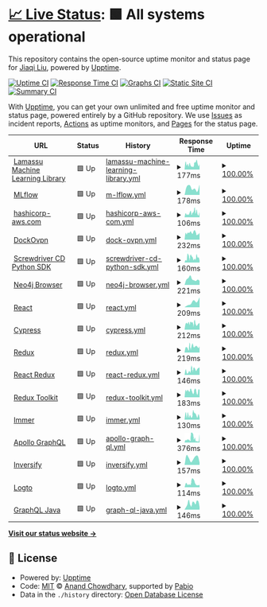 # [📈 Live Status](https://status.qubitpi.org): <!--live status--> **🟩 All systems operational**

This repository contains the open-source uptime monitor and status page for [Jiaqi Liu](www.qubitpi.org), powered by [Upptime](https://github.com/upptime/upptime).

[![Uptime CI](https://github.com/QubitPi/documentation-status/workflows/Uptime%20CI/badge.svg)](https://github.com/QubitPi/documentation-status/actions?query=workflow%3A%22Uptime+CI%22)
[![Response Time CI](https://github.com/QubitPi/documentation-status/workflows/Response%20Time%20CI/badge.svg)](https://github.com/QubitPi/documentation-status/actions?query=workflow%3A%22Response+Time+CI%22)
[![Graphs CI](https://github.com/QubitPi/documentation-status/workflows/Graphs%20CI/badge.svg)](https://github.com/QubitPi/documentation-status/actions?query=workflow%3A%22Graphs+CI%22)
[![Static Site CI](https://github.com/QubitPi/documentation-status/workflows/Static%20Site%20CI/badge.svg)](https://github.com/QubitPi/documentation-status/actions?query=workflow%3A%22Static+Site+CI%22)
[![Summary CI](https://github.com/QubitPi/documentation-status/workflows/Summary%20CI/badge.svg)](https://github.com/QubitPi/documentation-status/actions?query=workflow%3A%22Summary+CI%22)

With [Upptime](https://upptime.js.org), you can get your own unlimited and free uptime monitor and status page, powered entirely by a GitHub repository. We use [Issues](https://github.com/QubitPi/documentation-status/issues) as incident reports, [Actions](https://github.com/QubitPi/documentation-status/actions) as uptime monitors, and [Pages](https://status.qubitpi.org) for the status page.

<!--start: status pages-->
<!-- This summary is generated by Upptime (https://github.com/upptime/upptime) -->
<!-- Do not edit this manually, your changes will be overwritten -->
<!-- prettier-ignore -->
| URL | Status | History | Response Time | Uptime |
| --- | ------ | ------- | ------------- | ------ |
| <img alt="" src="https://icons.duckduckgo.com/ip3/docs.lamassu.dev.ico" height="13"> [Lamassu Machine Learning Library](https://docs.lamassu.dev/en/latest/) | 🟩 Up | [lamassu-machine-learning-library.yml](https://github.com/QubitPi/documentation-status/commits/HEAD/history/lamassu-machine-learning-library.yml) | <details><summary><img alt="Response time graph" src="./graphs/lamassu-machine-learning-library/response-time-week.png" height="20"> 177ms</summary><br><a href="https://status.qubitpi.org/history/lamassu-machine-learning-library"><img alt="Response time 171" src="https://img.shields.io/endpoint?url=https%3A%2F%2Fraw.githubusercontent.com%2FQubitPi%2Fdocumentation-status%2FHEAD%2Fapi%2Flamassu-machine-learning-library%2Fresponse-time.json"></a><br><a href="https://status.qubitpi.org/history/lamassu-machine-learning-library"><img alt="24-hour response time 181" src="https://img.shields.io/endpoint?url=https%3A%2F%2Fraw.githubusercontent.com%2FQubitPi%2Fdocumentation-status%2FHEAD%2Fapi%2Flamassu-machine-learning-library%2Fresponse-time-day.json"></a><br><a href="https://status.qubitpi.org/history/lamassu-machine-learning-library"><img alt="7-day response time 177" src="https://img.shields.io/endpoint?url=https%3A%2F%2Fraw.githubusercontent.com%2FQubitPi%2Fdocumentation-status%2FHEAD%2Fapi%2Flamassu-machine-learning-library%2Fresponse-time-week.json"></a><br><a href="https://status.qubitpi.org/history/lamassu-machine-learning-library"><img alt="30-day response time 171" src="https://img.shields.io/endpoint?url=https%3A%2F%2Fraw.githubusercontent.com%2FQubitPi%2Fdocumentation-status%2FHEAD%2Fapi%2Flamassu-machine-learning-library%2Fresponse-time-month.json"></a><br><a href="https://status.qubitpi.org/history/lamassu-machine-learning-library"><img alt="1-year response time 171" src="https://img.shields.io/endpoint?url=https%3A%2F%2Fraw.githubusercontent.com%2FQubitPi%2Fdocumentation-status%2FHEAD%2Fapi%2Flamassu-machine-learning-library%2Fresponse-time-year.json"></a></details> | <details><summary><a href="https://status.qubitpi.org/history/lamassu-machine-learning-library">100.00%</a></summary><a href="https://status.qubitpi.org/history/lamassu-machine-learning-library"><img alt="All-time uptime 100.00%" src="https://img.shields.io/endpoint?url=https%3A%2F%2Fraw.githubusercontent.com%2FQubitPi%2Fdocumentation-status%2FHEAD%2Fapi%2Flamassu-machine-learning-library%2Fuptime.json"></a><br><a href="https://status.qubitpi.org/history/lamassu-machine-learning-library"><img alt="24-hour uptime 100.00%" src="https://img.shields.io/endpoint?url=https%3A%2F%2Fraw.githubusercontent.com%2FQubitPi%2Fdocumentation-status%2FHEAD%2Fapi%2Flamassu-machine-learning-library%2Fuptime-day.json"></a><br><a href="https://status.qubitpi.org/history/lamassu-machine-learning-library"><img alt="7-day uptime 100.00%" src="https://img.shields.io/endpoint?url=https%3A%2F%2Fraw.githubusercontent.com%2FQubitPi%2Fdocumentation-status%2FHEAD%2Fapi%2Flamassu-machine-learning-library%2Fuptime-week.json"></a><br><a href="https://status.qubitpi.org/history/lamassu-machine-learning-library"><img alt="30-day uptime 100.00%" src="https://img.shields.io/endpoint?url=https%3A%2F%2Fraw.githubusercontent.com%2FQubitPi%2Fdocumentation-status%2FHEAD%2Fapi%2Flamassu-machine-learning-library%2Fuptime-month.json"></a><br><a href="https://status.qubitpi.org/history/lamassu-machine-learning-library"><img alt="1-year uptime 100.00%" src="https://img.shields.io/endpoint?url=https%3A%2F%2Fraw.githubusercontent.com%2FQubitPi%2Fdocumentation-status%2FHEAD%2Fapi%2Flamassu-machine-learning-library%2Fuptime-year.json"></a></details>
| <img alt="" src="https://icons.duckduckgo.com/ip3/mlflow.qubitpi.org.ico" height="13"> [MLflow](https://mlflow.qubitpi.org/) | 🟩 Up | [m-lflow.yml](https://github.com/QubitPi/documentation-status/commits/HEAD/history/m-lflow.yml) | <details><summary><img alt="Response time graph" src="./graphs/m-lflow/response-time-week.png" height="20"> 178ms</summary><br><a href="https://status.qubitpi.org/history/m-lflow"><img alt="Response time 178" src="https://img.shields.io/endpoint?url=https%3A%2F%2Fraw.githubusercontent.com%2FQubitPi%2Fdocumentation-status%2FHEAD%2Fapi%2Fm-lflow%2Fresponse-time.json"></a><br><a href="https://status.qubitpi.org/history/m-lflow"><img alt="24-hour response time 248" src="https://img.shields.io/endpoint?url=https%3A%2F%2Fraw.githubusercontent.com%2FQubitPi%2Fdocumentation-status%2FHEAD%2Fapi%2Fm-lflow%2Fresponse-time-day.json"></a><br><a href="https://status.qubitpi.org/history/m-lflow"><img alt="7-day response time 178" src="https://img.shields.io/endpoint?url=https%3A%2F%2Fraw.githubusercontent.com%2FQubitPi%2Fdocumentation-status%2FHEAD%2Fapi%2Fm-lflow%2Fresponse-time-week.json"></a><br><a href="https://status.qubitpi.org/history/m-lflow"><img alt="30-day response time 178" src="https://img.shields.io/endpoint?url=https%3A%2F%2Fraw.githubusercontent.com%2FQubitPi%2Fdocumentation-status%2FHEAD%2Fapi%2Fm-lflow%2Fresponse-time-month.json"></a><br><a href="https://status.qubitpi.org/history/m-lflow"><img alt="1-year response time 178" src="https://img.shields.io/endpoint?url=https%3A%2F%2Fraw.githubusercontent.com%2FQubitPi%2Fdocumentation-status%2FHEAD%2Fapi%2Fm-lflow%2Fresponse-time-year.json"></a></details> | <details><summary><a href="https://status.qubitpi.org/history/m-lflow">100.00%</a></summary><a href="https://status.qubitpi.org/history/m-lflow"><img alt="All-time uptime 100.00%" src="https://img.shields.io/endpoint?url=https%3A%2F%2Fraw.githubusercontent.com%2FQubitPi%2Fdocumentation-status%2FHEAD%2Fapi%2Fm-lflow%2Fuptime.json"></a><br><a href="https://status.qubitpi.org/history/m-lflow"><img alt="24-hour uptime 100.00%" src="https://img.shields.io/endpoint?url=https%3A%2F%2Fraw.githubusercontent.com%2FQubitPi%2Fdocumentation-status%2FHEAD%2Fapi%2Fm-lflow%2Fuptime-day.json"></a><br><a href="https://status.qubitpi.org/history/m-lflow"><img alt="7-day uptime 100.00%" src="https://img.shields.io/endpoint?url=https%3A%2F%2Fraw.githubusercontent.com%2FQubitPi%2Fdocumentation-status%2FHEAD%2Fapi%2Fm-lflow%2Fuptime-week.json"></a><br><a href="https://status.qubitpi.org/history/m-lflow"><img alt="30-day uptime 100.00%" src="https://img.shields.io/endpoint?url=https%3A%2F%2Fraw.githubusercontent.com%2FQubitPi%2Fdocumentation-status%2FHEAD%2Fapi%2Fm-lflow%2Fuptime-month.json"></a><br><a href="https://status.qubitpi.org/history/m-lflow"><img alt="1-year uptime 100.00%" src="https://img.shields.io/endpoint?url=https%3A%2F%2Fraw.githubusercontent.com%2FQubitPi%2Fdocumentation-status%2FHEAD%2Fapi%2Fm-lflow%2Fuptime-year.json"></a></details>
| <img alt="" src="https://icons.duckduckgo.com/ip3/hashicorp-aws.com.ico" height="13"> [hashicorp-aws.com](https://hashicorp-aws.com/) | 🟩 Up | [hashicorp-aws-com.yml](https://github.com/QubitPi/documentation-status/commits/HEAD/history/hashicorp-aws-com.yml) | <details><summary><img alt="Response time graph" src="./graphs/hashicorp-aws-com/response-time-week.png" height="20"> 106ms</summary><br><a href="https://status.qubitpi.org/history/hashicorp-aws-com"><img alt="Response time 111" src="https://img.shields.io/endpoint?url=https%3A%2F%2Fraw.githubusercontent.com%2FQubitPi%2Fdocumentation-status%2FHEAD%2Fapi%2Fhashicorp-aws-com%2Fresponse-time.json"></a><br><a href="https://status.qubitpi.org/history/hashicorp-aws-com"><img alt="24-hour response time 124" src="https://img.shields.io/endpoint?url=https%3A%2F%2Fraw.githubusercontent.com%2FQubitPi%2Fdocumentation-status%2FHEAD%2Fapi%2Fhashicorp-aws-com%2Fresponse-time-day.json"></a><br><a href="https://status.qubitpi.org/history/hashicorp-aws-com"><img alt="7-day response time 106" src="https://img.shields.io/endpoint?url=https%3A%2F%2Fraw.githubusercontent.com%2FQubitPi%2Fdocumentation-status%2FHEAD%2Fapi%2Fhashicorp-aws-com%2Fresponse-time-week.json"></a><br><a href="https://status.qubitpi.org/history/hashicorp-aws-com"><img alt="30-day response time 111" src="https://img.shields.io/endpoint?url=https%3A%2F%2Fraw.githubusercontent.com%2FQubitPi%2Fdocumentation-status%2FHEAD%2Fapi%2Fhashicorp-aws-com%2Fresponse-time-month.json"></a><br><a href="https://status.qubitpi.org/history/hashicorp-aws-com"><img alt="1-year response time 111" src="https://img.shields.io/endpoint?url=https%3A%2F%2Fraw.githubusercontent.com%2FQubitPi%2Fdocumentation-status%2FHEAD%2Fapi%2Fhashicorp-aws-com%2Fresponse-time-year.json"></a></details> | <details><summary><a href="https://status.qubitpi.org/history/hashicorp-aws-com">100.00%</a></summary><a href="https://status.qubitpi.org/history/hashicorp-aws-com"><img alt="All-time uptime 100.00%" src="https://img.shields.io/endpoint?url=https%3A%2F%2Fraw.githubusercontent.com%2FQubitPi%2Fdocumentation-status%2FHEAD%2Fapi%2Fhashicorp-aws-com%2Fuptime.json"></a><br><a href="https://status.qubitpi.org/history/hashicorp-aws-com"><img alt="24-hour uptime 100.00%" src="https://img.shields.io/endpoint?url=https%3A%2F%2Fraw.githubusercontent.com%2FQubitPi%2Fdocumentation-status%2FHEAD%2Fapi%2Fhashicorp-aws-com%2Fuptime-day.json"></a><br><a href="https://status.qubitpi.org/history/hashicorp-aws-com"><img alt="7-day uptime 100.00%" src="https://img.shields.io/endpoint?url=https%3A%2F%2Fraw.githubusercontent.com%2FQubitPi%2Fdocumentation-status%2FHEAD%2Fapi%2Fhashicorp-aws-com%2Fuptime-week.json"></a><br><a href="https://status.qubitpi.org/history/hashicorp-aws-com"><img alt="30-day uptime 100.00%" src="https://img.shields.io/endpoint?url=https%3A%2F%2Fraw.githubusercontent.com%2FQubitPi%2Fdocumentation-status%2FHEAD%2Fapi%2Fhashicorp-aws-com%2Fuptime-month.json"></a><br><a href="https://status.qubitpi.org/history/hashicorp-aws-com"><img alt="1-year uptime 100.00%" src="https://img.shields.io/endpoint?url=https%3A%2F%2Fraw.githubusercontent.com%2FQubitPi%2Fdocumentation-status%2FHEAD%2Fapi%2Fhashicorp-aws-com%2Fuptime-year.json"></a></details>
| <img alt="" src="https://icons.duckduckgo.com/ip3/dockovpn.qubitpi.org.ico" height="13"> [DockOvpn](https://dockovpn.qubitpi.org/) | 🟩 Up | [dock-ovpn.yml](https://github.com/QubitPi/documentation-status/commits/HEAD/history/dock-ovpn.yml) | <details><summary><img alt="Response time graph" src="./graphs/dock-ovpn/response-time-week.png" height="20"> 232ms</summary><br><a href="https://status.qubitpi.org/history/dock-ovpn"><img alt="Response time 237" src="https://img.shields.io/endpoint?url=https%3A%2F%2Fraw.githubusercontent.com%2FQubitPi%2Fdocumentation-status%2FHEAD%2Fapi%2Fdock-ovpn%2Fresponse-time.json"></a><br><a href="https://status.qubitpi.org/history/dock-ovpn"><img alt="24-hour response time 233" src="https://img.shields.io/endpoint?url=https%3A%2F%2Fraw.githubusercontent.com%2FQubitPi%2Fdocumentation-status%2FHEAD%2Fapi%2Fdock-ovpn%2Fresponse-time-day.json"></a><br><a href="https://status.qubitpi.org/history/dock-ovpn"><img alt="7-day response time 232" src="https://img.shields.io/endpoint?url=https%3A%2F%2Fraw.githubusercontent.com%2FQubitPi%2Fdocumentation-status%2FHEAD%2Fapi%2Fdock-ovpn%2Fresponse-time-week.json"></a><br><a href="https://status.qubitpi.org/history/dock-ovpn"><img alt="30-day response time 237" src="https://img.shields.io/endpoint?url=https%3A%2F%2Fraw.githubusercontent.com%2FQubitPi%2Fdocumentation-status%2FHEAD%2Fapi%2Fdock-ovpn%2Fresponse-time-month.json"></a><br><a href="https://status.qubitpi.org/history/dock-ovpn"><img alt="1-year response time 237" src="https://img.shields.io/endpoint?url=https%3A%2F%2Fraw.githubusercontent.com%2FQubitPi%2Fdocumentation-status%2FHEAD%2Fapi%2Fdock-ovpn%2Fresponse-time-year.json"></a></details> | <details><summary><a href="https://status.qubitpi.org/history/dock-ovpn">100.00%</a></summary><a href="https://status.qubitpi.org/history/dock-ovpn"><img alt="All-time uptime 100.00%" src="https://img.shields.io/endpoint?url=https%3A%2F%2Fraw.githubusercontent.com%2FQubitPi%2Fdocumentation-status%2FHEAD%2Fapi%2Fdock-ovpn%2Fuptime.json"></a><br><a href="https://status.qubitpi.org/history/dock-ovpn"><img alt="24-hour uptime 100.00%" src="https://img.shields.io/endpoint?url=https%3A%2F%2Fraw.githubusercontent.com%2FQubitPi%2Fdocumentation-status%2FHEAD%2Fapi%2Fdock-ovpn%2Fuptime-day.json"></a><br><a href="https://status.qubitpi.org/history/dock-ovpn"><img alt="7-day uptime 100.00%" src="https://img.shields.io/endpoint?url=https%3A%2F%2Fraw.githubusercontent.com%2FQubitPi%2Fdocumentation-status%2FHEAD%2Fapi%2Fdock-ovpn%2Fuptime-week.json"></a><br><a href="https://status.qubitpi.org/history/dock-ovpn"><img alt="30-day uptime 100.00%" src="https://img.shields.io/endpoint?url=https%3A%2F%2Fraw.githubusercontent.com%2FQubitPi%2Fdocumentation-status%2FHEAD%2Fapi%2Fdock-ovpn%2Fuptime-month.json"></a><br><a href="https://status.qubitpi.org/history/dock-ovpn"><img alt="1-year uptime 100.00%" src="https://img.shields.io/endpoint?url=https%3A%2F%2Fraw.githubusercontent.com%2FQubitPi%2Fdocumentation-status%2FHEAD%2Fapi%2Fdock-ovpn%2Fuptime-year.json"></a></details>
| <img alt="" src="https://icons.duckduckgo.com/ip3/screwdriver-cd-python-sdk.readthedocs.io.ico" height="13"> [Screwdriver CD Python SDK](https://screwdriver-cd-python-sdk.readthedocs.io/en/latest/) | 🟩 Up | [screwdriver-cd-python-sdk.yml](https://github.com/QubitPi/documentation-status/commits/HEAD/history/screwdriver-cd-python-sdk.yml) | <details><summary><img alt="Response time graph" src="./graphs/screwdriver-cd-python-sdk/response-time-week.png" height="20"> 160ms</summary><br><a href="https://status.qubitpi.org/history/screwdriver-cd-python-sdk"><img alt="Response time 142" src="https://img.shields.io/endpoint?url=https%3A%2F%2Fraw.githubusercontent.com%2FQubitPi%2Fdocumentation-status%2FHEAD%2Fapi%2Fscrewdriver-cd-python-sdk%2Fresponse-time.json"></a><br><a href="https://status.qubitpi.org/history/screwdriver-cd-python-sdk"><img alt="24-hour response time 63" src="https://img.shields.io/endpoint?url=https%3A%2F%2Fraw.githubusercontent.com%2FQubitPi%2Fdocumentation-status%2FHEAD%2Fapi%2Fscrewdriver-cd-python-sdk%2Fresponse-time-day.json"></a><br><a href="https://status.qubitpi.org/history/screwdriver-cd-python-sdk"><img alt="7-day response time 160" src="https://img.shields.io/endpoint?url=https%3A%2F%2Fraw.githubusercontent.com%2FQubitPi%2Fdocumentation-status%2FHEAD%2Fapi%2Fscrewdriver-cd-python-sdk%2Fresponse-time-week.json"></a><br><a href="https://status.qubitpi.org/history/screwdriver-cd-python-sdk"><img alt="30-day response time 142" src="https://img.shields.io/endpoint?url=https%3A%2F%2Fraw.githubusercontent.com%2FQubitPi%2Fdocumentation-status%2FHEAD%2Fapi%2Fscrewdriver-cd-python-sdk%2Fresponse-time-month.json"></a><br><a href="https://status.qubitpi.org/history/screwdriver-cd-python-sdk"><img alt="1-year response time 142" src="https://img.shields.io/endpoint?url=https%3A%2F%2Fraw.githubusercontent.com%2FQubitPi%2Fdocumentation-status%2FHEAD%2Fapi%2Fscrewdriver-cd-python-sdk%2Fresponse-time-year.json"></a></details> | <details><summary><a href="https://status.qubitpi.org/history/screwdriver-cd-python-sdk">100.00%</a></summary><a href="https://status.qubitpi.org/history/screwdriver-cd-python-sdk"><img alt="All-time uptime 100.00%" src="https://img.shields.io/endpoint?url=https%3A%2F%2Fraw.githubusercontent.com%2FQubitPi%2Fdocumentation-status%2FHEAD%2Fapi%2Fscrewdriver-cd-python-sdk%2Fuptime.json"></a><br><a href="https://status.qubitpi.org/history/screwdriver-cd-python-sdk"><img alt="24-hour uptime 100.00%" src="https://img.shields.io/endpoint?url=https%3A%2F%2Fraw.githubusercontent.com%2FQubitPi%2Fdocumentation-status%2FHEAD%2Fapi%2Fscrewdriver-cd-python-sdk%2Fuptime-day.json"></a><br><a href="https://status.qubitpi.org/history/screwdriver-cd-python-sdk"><img alt="7-day uptime 100.00%" src="https://img.shields.io/endpoint?url=https%3A%2F%2Fraw.githubusercontent.com%2FQubitPi%2Fdocumentation-status%2FHEAD%2Fapi%2Fscrewdriver-cd-python-sdk%2Fuptime-week.json"></a><br><a href="https://status.qubitpi.org/history/screwdriver-cd-python-sdk"><img alt="30-day uptime 100.00%" src="https://img.shields.io/endpoint?url=https%3A%2F%2Fraw.githubusercontent.com%2FQubitPi%2Fdocumentation-status%2FHEAD%2Fapi%2Fscrewdriver-cd-python-sdk%2Fuptime-month.json"></a><br><a href="https://status.qubitpi.org/history/screwdriver-cd-python-sdk"><img alt="1-year uptime 100.00%" src="https://img.shields.io/endpoint?url=https%3A%2F%2Fraw.githubusercontent.com%2FQubitPi%2Fdocumentation-status%2FHEAD%2Fapi%2Fscrewdriver-cd-python-sdk%2Fuptime-year.json"></a></details>
| <img alt="" src="https://icons.duckduckgo.com/ip3/neo4j-browser.qubitpi.org.ico" height="13"> [Neo4j Browser](https://neo4j-browser.qubitpi.org/) | 🟩 Up | [neo4j-browser.yml](https://github.com/QubitPi/documentation-status/commits/HEAD/history/neo4j-browser.yml) | <details><summary><img alt="Response time graph" src="./graphs/neo4j-browser/response-time-week.png" height="20"> 221ms</summary><br><a href="https://status.qubitpi.org/history/neo4j-browser"><img alt="Response time 221" src="https://img.shields.io/endpoint?url=https%3A%2F%2Fraw.githubusercontent.com%2FQubitPi%2Fdocumentation-status%2FHEAD%2Fapi%2Fneo4j-browser%2Fresponse-time.json"></a><br><a href="https://status.qubitpi.org/history/neo4j-browser"><img alt="24-hour response time 158" src="https://img.shields.io/endpoint?url=https%3A%2F%2Fraw.githubusercontent.com%2FQubitPi%2Fdocumentation-status%2FHEAD%2Fapi%2Fneo4j-browser%2Fresponse-time-day.json"></a><br><a href="https://status.qubitpi.org/history/neo4j-browser"><img alt="7-day response time 221" src="https://img.shields.io/endpoint?url=https%3A%2F%2Fraw.githubusercontent.com%2FQubitPi%2Fdocumentation-status%2FHEAD%2Fapi%2Fneo4j-browser%2Fresponse-time-week.json"></a><br><a href="https://status.qubitpi.org/history/neo4j-browser"><img alt="30-day response time 221" src="https://img.shields.io/endpoint?url=https%3A%2F%2Fraw.githubusercontent.com%2FQubitPi%2Fdocumentation-status%2FHEAD%2Fapi%2Fneo4j-browser%2Fresponse-time-month.json"></a><br><a href="https://status.qubitpi.org/history/neo4j-browser"><img alt="1-year response time 221" src="https://img.shields.io/endpoint?url=https%3A%2F%2Fraw.githubusercontent.com%2FQubitPi%2Fdocumentation-status%2FHEAD%2Fapi%2Fneo4j-browser%2Fresponse-time-year.json"></a></details> | <details><summary><a href="https://status.qubitpi.org/history/neo4j-browser">100.00%</a></summary><a href="https://status.qubitpi.org/history/neo4j-browser"><img alt="All-time uptime 100.00%" src="https://img.shields.io/endpoint?url=https%3A%2F%2Fraw.githubusercontent.com%2FQubitPi%2Fdocumentation-status%2FHEAD%2Fapi%2Fneo4j-browser%2Fuptime.json"></a><br><a href="https://status.qubitpi.org/history/neo4j-browser"><img alt="24-hour uptime 100.00%" src="https://img.shields.io/endpoint?url=https%3A%2F%2Fraw.githubusercontent.com%2FQubitPi%2Fdocumentation-status%2FHEAD%2Fapi%2Fneo4j-browser%2Fuptime-day.json"></a><br><a href="https://status.qubitpi.org/history/neo4j-browser"><img alt="7-day uptime 100.00%" src="https://img.shields.io/endpoint?url=https%3A%2F%2Fraw.githubusercontent.com%2FQubitPi%2Fdocumentation-status%2FHEAD%2Fapi%2Fneo4j-browser%2Fuptime-week.json"></a><br><a href="https://status.qubitpi.org/history/neo4j-browser"><img alt="30-day uptime 100.00%" src="https://img.shields.io/endpoint?url=https%3A%2F%2Fraw.githubusercontent.com%2FQubitPi%2Fdocumentation-status%2FHEAD%2Fapi%2Fneo4j-browser%2Fuptime-month.json"></a><br><a href="https://status.qubitpi.org/history/neo4j-browser"><img alt="1-year uptime 100.00%" src="https://img.shields.io/endpoint?url=https%3A%2F%2Fraw.githubusercontent.com%2FQubitPi%2Fdocumentation-status%2FHEAD%2Fapi%2Fneo4j-browser%2Fuptime-year.json"></a></details>
| <img alt="" src="https://icons.duckduckgo.com/ip3/react.qubitpi.org.ico" height="13"> [React](https://react.qubitpi.org/) | 🟩 Up | [react.yml](https://github.com/QubitPi/documentation-status/commits/HEAD/history/react.yml) | <details><summary><img alt="Response time graph" src="./graphs/react/response-time-week.png" height="20"> 209ms</summary><br><a href="https://status.qubitpi.org/history/react"><img alt="Response time 209" src="https://img.shields.io/endpoint?url=https%3A%2F%2Fraw.githubusercontent.com%2FQubitPi%2Fdocumentation-status%2FHEAD%2Fapi%2Freact%2Fresponse-time.json"></a><br><a href="https://status.qubitpi.org/history/react"><img alt="24-hour response time 390" src="https://img.shields.io/endpoint?url=https%3A%2F%2Fraw.githubusercontent.com%2FQubitPi%2Fdocumentation-status%2FHEAD%2Fapi%2Freact%2Fresponse-time-day.json"></a><br><a href="https://status.qubitpi.org/history/react"><img alt="7-day response time 209" src="https://img.shields.io/endpoint?url=https%3A%2F%2Fraw.githubusercontent.com%2FQubitPi%2Fdocumentation-status%2FHEAD%2Fapi%2Freact%2Fresponse-time-week.json"></a><br><a href="https://status.qubitpi.org/history/react"><img alt="30-day response time 209" src="https://img.shields.io/endpoint?url=https%3A%2F%2Fraw.githubusercontent.com%2FQubitPi%2Fdocumentation-status%2FHEAD%2Fapi%2Freact%2Fresponse-time-month.json"></a><br><a href="https://status.qubitpi.org/history/react"><img alt="1-year response time 209" src="https://img.shields.io/endpoint?url=https%3A%2F%2Fraw.githubusercontent.com%2FQubitPi%2Fdocumentation-status%2FHEAD%2Fapi%2Freact%2Fresponse-time-year.json"></a></details> | <details><summary><a href="https://status.qubitpi.org/history/react">100.00%</a></summary><a href="https://status.qubitpi.org/history/react"><img alt="All-time uptime 100.00%" src="https://img.shields.io/endpoint?url=https%3A%2F%2Fraw.githubusercontent.com%2FQubitPi%2Fdocumentation-status%2FHEAD%2Fapi%2Freact%2Fuptime.json"></a><br><a href="https://status.qubitpi.org/history/react"><img alt="24-hour uptime 100.00%" src="https://img.shields.io/endpoint?url=https%3A%2F%2Fraw.githubusercontent.com%2FQubitPi%2Fdocumentation-status%2FHEAD%2Fapi%2Freact%2Fuptime-day.json"></a><br><a href="https://status.qubitpi.org/history/react"><img alt="7-day uptime 100.00%" src="https://img.shields.io/endpoint?url=https%3A%2F%2Fraw.githubusercontent.com%2FQubitPi%2Fdocumentation-status%2FHEAD%2Fapi%2Freact%2Fuptime-week.json"></a><br><a href="https://status.qubitpi.org/history/react"><img alt="30-day uptime 100.00%" src="https://img.shields.io/endpoint?url=https%3A%2F%2Fraw.githubusercontent.com%2FQubitPi%2Fdocumentation-status%2FHEAD%2Fapi%2Freact%2Fuptime-month.json"></a><br><a href="https://status.qubitpi.org/history/react"><img alt="1-year uptime 100.00%" src="https://img.shields.io/endpoint?url=https%3A%2F%2Fraw.githubusercontent.com%2FQubitPi%2Fdocumentation-status%2FHEAD%2Fapi%2Freact%2Fuptime-year.json"></a></details>
| <img alt="" src="https://icons.duckduckgo.com/ip3/cypress.qubitpi.org.ico" height="13"> [Cypress](https://cypress.qubitpi.org/) | 🟩 Up | [cypress.yml](https://github.com/QubitPi/documentation-status/commits/HEAD/history/cypress.yml) | <details><summary><img alt="Response time graph" src="./graphs/cypress/response-time-week.png" height="20"> 212ms</summary><br><a href="https://status.qubitpi.org/history/cypress"><img alt="Response time 221" src="https://img.shields.io/endpoint?url=https%3A%2F%2Fraw.githubusercontent.com%2FQubitPi%2Fdocumentation-status%2FHEAD%2Fapi%2Fcypress%2Fresponse-time.json"></a><br><a href="https://status.qubitpi.org/history/cypress"><img alt="24-hour response time 220" src="https://img.shields.io/endpoint?url=https%3A%2F%2Fraw.githubusercontent.com%2FQubitPi%2Fdocumentation-status%2FHEAD%2Fapi%2Fcypress%2Fresponse-time-day.json"></a><br><a href="https://status.qubitpi.org/history/cypress"><img alt="7-day response time 212" src="https://img.shields.io/endpoint?url=https%3A%2F%2Fraw.githubusercontent.com%2FQubitPi%2Fdocumentation-status%2FHEAD%2Fapi%2Fcypress%2Fresponse-time-week.json"></a><br><a href="https://status.qubitpi.org/history/cypress"><img alt="30-day response time 221" src="https://img.shields.io/endpoint?url=https%3A%2F%2Fraw.githubusercontent.com%2FQubitPi%2Fdocumentation-status%2FHEAD%2Fapi%2Fcypress%2Fresponse-time-month.json"></a><br><a href="https://status.qubitpi.org/history/cypress"><img alt="1-year response time 221" src="https://img.shields.io/endpoint?url=https%3A%2F%2Fraw.githubusercontent.com%2FQubitPi%2Fdocumentation-status%2FHEAD%2Fapi%2Fcypress%2Fresponse-time-year.json"></a></details> | <details><summary><a href="https://status.qubitpi.org/history/cypress">100.00%</a></summary><a href="https://status.qubitpi.org/history/cypress"><img alt="All-time uptime 100.00%" src="https://img.shields.io/endpoint?url=https%3A%2F%2Fraw.githubusercontent.com%2FQubitPi%2Fdocumentation-status%2FHEAD%2Fapi%2Fcypress%2Fuptime.json"></a><br><a href="https://status.qubitpi.org/history/cypress"><img alt="24-hour uptime 100.00%" src="https://img.shields.io/endpoint?url=https%3A%2F%2Fraw.githubusercontent.com%2FQubitPi%2Fdocumentation-status%2FHEAD%2Fapi%2Fcypress%2Fuptime-day.json"></a><br><a href="https://status.qubitpi.org/history/cypress"><img alt="7-day uptime 100.00%" src="https://img.shields.io/endpoint?url=https%3A%2F%2Fraw.githubusercontent.com%2FQubitPi%2Fdocumentation-status%2FHEAD%2Fapi%2Fcypress%2Fuptime-week.json"></a><br><a href="https://status.qubitpi.org/history/cypress"><img alt="30-day uptime 100.00%" src="https://img.shields.io/endpoint?url=https%3A%2F%2Fraw.githubusercontent.com%2FQubitPi%2Fdocumentation-status%2FHEAD%2Fapi%2Fcypress%2Fuptime-month.json"></a><br><a href="https://status.qubitpi.org/history/cypress"><img alt="1-year uptime 100.00%" src="https://img.shields.io/endpoint?url=https%3A%2F%2Fraw.githubusercontent.com%2FQubitPi%2Fdocumentation-status%2FHEAD%2Fapi%2Fcypress%2Fuptime-year.json"></a></details>
| <img alt="" src="https://icons.duckduckgo.com/ip3/redux.qubitpi.org.ico" height="13"> [Redux](https://redux.qubitpi.org/) | 🟩 Up | [redux.yml](https://github.com/QubitPi/documentation-status/commits/HEAD/history/redux.yml) | <details><summary><img alt="Response time graph" src="./graphs/redux/response-time-week.png" height="20"> 219ms</summary><br><a href="https://status.qubitpi.org/history/redux"><img alt="Response time 230" src="https://img.shields.io/endpoint?url=https%3A%2F%2Fraw.githubusercontent.com%2FQubitPi%2Fdocumentation-status%2FHEAD%2Fapi%2Fredux%2Fresponse-time.json"></a><br><a href="https://status.qubitpi.org/history/redux"><img alt="24-hour response time 241" src="https://img.shields.io/endpoint?url=https%3A%2F%2Fraw.githubusercontent.com%2FQubitPi%2Fdocumentation-status%2FHEAD%2Fapi%2Fredux%2Fresponse-time-day.json"></a><br><a href="https://status.qubitpi.org/history/redux"><img alt="7-day response time 219" src="https://img.shields.io/endpoint?url=https%3A%2F%2Fraw.githubusercontent.com%2FQubitPi%2Fdocumentation-status%2FHEAD%2Fapi%2Fredux%2Fresponse-time-week.json"></a><br><a href="https://status.qubitpi.org/history/redux"><img alt="30-day response time 230" src="https://img.shields.io/endpoint?url=https%3A%2F%2Fraw.githubusercontent.com%2FQubitPi%2Fdocumentation-status%2FHEAD%2Fapi%2Fredux%2Fresponse-time-month.json"></a><br><a href="https://status.qubitpi.org/history/redux"><img alt="1-year response time 230" src="https://img.shields.io/endpoint?url=https%3A%2F%2Fraw.githubusercontent.com%2FQubitPi%2Fdocumentation-status%2FHEAD%2Fapi%2Fredux%2Fresponse-time-year.json"></a></details> | <details><summary><a href="https://status.qubitpi.org/history/redux">100.00%</a></summary><a href="https://status.qubitpi.org/history/redux"><img alt="All-time uptime 100.00%" src="https://img.shields.io/endpoint?url=https%3A%2F%2Fraw.githubusercontent.com%2FQubitPi%2Fdocumentation-status%2FHEAD%2Fapi%2Fredux%2Fuptime.json"></a><br><a href="https://status.qubitpi.org/history/redux"><img alt="24-hour uptime 100.00%" src="https://img.shields.io/endpoint?url=https%3A%2F%2Fraw.githubusercontent.com%2FQubitPi%2Fdocumentation-status%2FHEAD%2Fapi%2Fredux%2Fuptime-day.json"></a><br><a href="https://status.qubitpi.org/history/redux"><img alt="7-day uptime 100.00%" src="https://img.shields.io/endpoint?url=https%3A%2F%2Fraw.githubusercontent.com%2FQubitPi%2Fdocumentation-status%2FHEAD%2Fapi%2Fredux%2Fuptime-week.json"></a><br><a href="https://status.qubitpi.org/history/redux"><img alt="30-day uptime 100.00%" src="https://img.shields.io/endpoint?url=https%3A%2F%2Fraw.githubusercontent.com%2FQubitPi%2Fdocumentation-status%2FHEAD%2Fapi%2Fredux%2Fuptime-month.json"></a><br><a href="https://status.qubitpi.org/history/redux"><img alt="1-year uptime 100.00%" src="https://img.shields.io/endpoint?url=https%3A%2F%2Fraw.githubusercontent.com%2FQubitPi%2Fdocumentation-status%2FHEAD%2Fapi%2Fredux%2Fuptime-year.json"></a></details>
| <img alt="" src="https://icons.duckduckgo.com/ip3/react-redux.qubitpi.org.ico" height="13"> [React Redux](https://react-redux.qubitpi.org/) | 🟩 Up | [react-redux.yml](https://github.com/QubitPi/documentation-status/commits/HEAD/history/react-redux.yml) | <details><summary><img alt="Response time graph" src="./graphs/react-redux/response-time-week.png" height="20"> 146ms</summary><br><a href="https://status.qubitpi.org/history/react-redux"><img alt="Response time 146" src="https://img.shields.io/endpoint?url=https%3A%2F%2Fraw.githubusercontent.com%2FQubitPi%2Fdocumentation-status%2FHEAD%2Fapi%2Freact-redux%2Fresponse-time.json"></a><br><a href="https://status.qubitpi.org/history/react-redux"><img alt="24-hour response time 220" src="https://img.shields.io/endpoint?url=https%3A%2F%2Fraw.githubusercontent.com%2FQubitPi%2Fdocumentation-status%2FHEAD%2Fapi%2Freact-redux%2Fresponse-time-day.json"></a><br><a href="https://status.qubitpi.org/history/react-redux"><img alt="7-day response time 146" src="https://img.shields.io/endpoint?url=https%3A%2F%2Fraw.githubusercontent.com%2FQubitPi%2Fdocumentation-status%2FHEAD%2Fapi%2Freact-redux%2Fresponse-time-week.json"></a><br><a href="https://status.qubitpi.org/history/react-redux"><img alt="30-day response time 146" src="https://img.shields.io/endpoint?url=https%3A%2F%2Fraw.githubusercontent.com%2FQubitPi%2Fdocumentation-status%2FHEAD%2Fapi%2Freact-redux%2Fresponse-time-month.json"></a><br><a href="https://status.qubitpi.org/history/react-redux"><img alt="1-year response time 146" src="https://img.shields.io/endpoint?url=https%3A%2F%2Fraw.githubusercontent.com%2FQubitPi%2Fdocumentation-status%2FHEAD%2Fapi%2Freact-redux%2Fresponse-time-year.json"></a></details> | <details><summary><a href="https://status.qubitpi.org/history/react-redux">100.00%</a></summary><a href="https://status.qubitpi.org/history/react-redux"><img alt="All-time uptime 100.00%" src="https://img.shields.io/endpoint?url=https%3A%2F%2Fraw.githubusercontent.com%2FQubitPi%2Fdocumentation-status%2FHEAD%2Fapi%2Freact-redux%2Fuptime.json"></a><br><a href="https://status.qubitpi.org/history/react-redux"><img alt="24-hour uptime 100.00%" src="https://img.shields.io/endpoint?url=https%3A%2F%2Fraw.githubusercontent.com%2FQubitPi%2Fdocumentation-status%2FHEAD%2Fapi%2Freact-redux%2Fuptime-day.json"></a><br><a href="https://status.qubitpi.org/history/react-redux"><img alt="7-day uptime 100.00%" src="https://img.shields.io/endpoint?url=https%3A%2F%2Fraw.githubusercontent.com%2FQubitPi%2Fdocumentation-status%2FHEAD%2Fapi%2Freact-redux%2Fuptime-week.json"></a><br><a href="https://status.qubitpi.org/history/react-redux"><img alt="30-day uptime 100.00%" src="https://img.shields.io/endpoint?url=https%3A%2F%2Fraw.githubusercontent.com%2FQubitPi%2Fdocumentation-status%2FHEAD%2Fapi%2Freact-redux%2Fuptime-month.json"></a><br><a href="https://status.qubitpi.org/history/react-redux"><img alt="1-year uptime 100.00%" src="https://img.shields.io/endpoint?url=https%3A%2F%2Fraw.githubusercontent.com%2FQubitPi%2Fdocumentation-status%2FHEAD%2Fapi%2Freact-redux%2Fuptime-year.json"></a></details>
| <img alt="" src="https://icons.duckduckgo.com/ip3/redux-toolkit.qubitpi.org.ico" height="13"> [Redux Toolkit](https://redux-toolkit.qubitpi.org/) | 🟩 Up | [redux-toolkit.yml](https://github.com/QubitPi/documentation-status/commits/HEAD/history/redux-toolkit.yml) | <details><summary><img alt="Response time graph" src="./graphs/redux-toolkit/response-time-week.png" height="20"> 183ms</summary><br><a href="https://status.qubitpi.org/history/redux-toolkit"><img alt="Response time 197" src="https://img.shields.io/endpoint?url=https%3A%2F%2Fraw.githubusercontent.com%2FQubitPi%2Fdocumentation-status%2FHEAD%2Fapi%2Fredux-toolkit%2Fresponse-time.json"></a><br><a href="https://status.qubitpi.org/history/redux-toolkit"><img alt="24-hour response time 224" src="https://img.shields.io/endpoint?url=https%3A%2F%2Fraw.githubusercontent.com%2FQubitPi%2Fdocumentation-status%2FHEAD%2Fapi%2Fredux-toolkit%2Fresponse-time-day.json"></a><br><a href="https://status.qubitpi.org/history/redux-toolkit"><img alt="7-day response time 183" src="https://img.shields.io/endpoint?url=https%3A%2F%2Fraw.githubusercontent.com%2FQubitPi%2Fdocumentation-status%2FHEAD%2Fapi%2Fredux-toolkit%2Fresponse-time-week.json"></a><br><a href="https://status.qubitpi.org/history/redux-toolkit"><img alt="30-day response time 197" src="https://img.shields.io/endpoint?url=https%3A%2F%2Fraw.githubusercontent.com%2FQubitPi%2Fdocumentation-status%2FHEAD%2Fapi%2Fredux-toolkit%2Fresponse-time-month.json"></a><br><a href="https://status.qubitpi.org/history/redux-toolkit"><img alt="1-year response time 197" src="https://img.shields.io/endpoint?url=https%3A%2F%2Fraw.githubusercontent.com%2FQubitPi%2Fdocumentation-status%2FHEAD%2Fapi%2Fredux-toolkit%2Fresponse-time-year.json"></a></details> | <details><summary><a href="https://status.qubitpi.org/history/redux-toolkit">100.00%</a></summary><a href="https://status.qubitpi.org/history/redux-toolkit"><img alt="All-time uptime 100.00%" src="https://img.shields.io/endpoint?url=https%3A%2F%2Fraw.githubusercontent.com%2FQubitPi%2Fdocumentation-status%2FHEAD%2Fapi%2Fredux-toolkit%2Fuptime.json"></a><br><a href="https://status.qubitpi.org/history/redux-toolkit"><img alt="24-hour uptime 100.00%" src="https://img.shields.io/endpoint?url=https%3A%2F%2Fraw.githubusercontent.com%2FQubitPi%2Fdocumentation-status%2FHEAD%2Fapi%2Fredux-toolkit%2Fuptime-day.json"></a><br><a href="https://status.qubitpi.org/history/redux-toolkit"><img alt="7-day uptime 100.00%" src="https://img.shields.io/endpoint?url=https%3A%2F%2Fraw.githubusercontent.com%2FQubitPi%2Fdocumentation-status%2FHEAD%2Fapi%2Fredux-toolkit%2Fuptime-week.json"></a><br><a href="https://status.qubitpi.org/history/redux-toolkit"><img alt="30-day uptime 100.00%" src="https://img.shields.io/endpoint?url=https%3A%2F%2Fraw.githubusercontent.com%2FQubitPi%2Fdocumentation-status%2FHEAD%2Fapi%2Fredux-toolkit%2Fuptime-month.json"></a><br><a href="https://status.qubitpi.org/history/redux-toolkit"><img alt="1-year uptime 100.00%" src="https://img.shields.io/endpoint?url=https%3A%2F%2Fraw.githubusercontent.com%2FQubitPi%2Fdocumentation-status%2FHEAD%2Fapi%2Fredux-toolkit%2Fuptime-year.json"></a></details>
| <img alt="" src="https://icons.duckduckgo.com/ip3/immer.qubitpi.org.ico" height="13"> [Immer](https://immer.qubitpi.org/) | 🟩 Up | [immer.yml](https://github.com/QubitPi/documentation-status/commits/HEAD/history/immer.yml) | <details><summary><img alt="Response time graph" src="./graphs/immer/response-time-week.png" height="20"> 130ms</summary><br><a href="https://status.qubitpi.org/history/immer"><img alt="Response time 130" src="https://img.shields.io/endpoint?url=https%3A%2F%2Fraw.githubusercontent.com%2FQubitPi%2Fdocumentation-status%2FHEAD%2Fapi%2Fimmer%2Fresponse-time.json"></a><br><a href="https://status.qubitpi.org/history/immer"><img alt="24-hour response time 50" src="https://img.shields.io/endpoint?url=https%3A%2F%2Fraw.githubusercontent.com%2FQubitPi%2Fdocumentation-status%2FHEAD%2Fapi%2Fimmer%2Fresponse-time-day.json"></a><br><a href="https://status.qubitpi.org/history/immer"><img alt="7-day response time 130" src="https://img.shields.io/endpoint?url=https%3A%2F%2Fraw.githubusercontent.com%2FQubitPi%2Fdocumentation-status%2FHEAD%2Fapi%2Fimmer%2Fresponse-time-week.json"></a><br><a href="https://status.qubitpi.org/history/immer"><img alt="30-day response time 130" src="https://img.shields.io/endpoint?url=https%3A%2F%2Fraw.githubusercontent.com%2FQubitPi%2Fdocumentation-status%2FHEAD%2Fapi%2Fimmer%2Fresponse-time-month.json"></a><br><a href="https://status.qubitpi.org/history/immer"><img alt="1-year response time 130" src="https://img.shields.io/endpoint?url=https%3A%2F%2Fraw.githubusercontent.com%2FQubitPi%2Fdocumentation-status%2FHEAD%2Fapi%2Fimmer%2Fresponse-time-year.json"></a></details> | <details><summary><a href="https://status.qubitpi.org/history/immer">100.00%</a></summary><a href="https://status.qubitpi.org/history/immer"><img alt="All-time uptime 100.00%" src="https://img.shields.io/endpoint?url=https%3A%2F%2Fraw.githubusercontent.com%2FQubitPi%2Fdocumentation-status%2FHEAD%2Fapi%2Fimmer%2Fuptime.json"></a><br><a href="https://status.qubitpi.org/history/immer"><img alt="24-hour uptime 100.00%" src="https://img.shields.io/endpoint?url=https%3A%2F%2Fraw.githubusercontent.com%2FQubitPi%2Fdocumentation-status%2FHEAD%2Fapi%2Fimmer%2Fuptime-day.json"></a><br><a href="https://status.qubitpi.org/history/immer"><img alt="7-day uptime 100.00%" src="https://img.shields.io/endpoint?url=https%3A%2F%2Fraw.githubusercontent.com%2FQubitPi%2Fdocumentation-status%2FHEAD%2Fapi%2Fimmer%2Fuptime-week.json"></a><br><a href="https://status.qubitpi.org/history/immer"><img alt="30-day uptime 100.00%" src="https://img.shields.io/endpoint?url=https%3A%2F%2Fraw.githubusercontent.com%2FQubitPi%2Fdocumentation-status%2FHEAD%2Fapi%2Fimmer%2Fuptime-month.json"></a><br><a href="https://status.qubitpi.org/history/immer"><img alt="1-year uptime 100.00%" src="https://img.shields.io/endpoint?url=https%3A%2F%2Fraw.githubusercontent.com%2FQubitPi%2Fdocumentation-status%2FHEAD%2Fapi%2Fimmer%2Fuptime-year.json"></a></details>
| <img alt="" src="https://icons.duckduckgo.com/ip3/apollographql.qubitpi.org.ico" height="13"> [Apollo GraphQL](https://apollographql.qubitpi.org/) | 🟩 Up | [apollo-graph-ql.yml](https://github.com/QubitPi/documentation-status/commits/HEAD/history/apollo-graph-ql.yml) | <details><summary><img alt="Response time graph" src="./graphs/apollo-graph-ql/response-time-week.png" height="20"> 376ms</summary><br><a href="https://status.qubitpi.org/history/apollo-graph-ql"><img alt="Response time 314" src="https://img.shields.io/endpoint?url=https%3A%2F%2Fraw.githubusercontent.com%2FQubitPi%2Fdocumentation-status%2FHEAD%2Fapi%2Fapollo-graph-ql%2Fresponse-time.json"></a><br><a href="https://status.qubitpi.org/history/apollo-graph-ql"><img alt="24-hour response time 783" src="https://img.shields.io/endpoint?url=https%3A%2F%2Fraw.githubusercontent.com%2FQubitPi%2Fdocumentation-status%2FHEAD%2Fapi%2Fapollo-graph-ql%2Fresponse-time-day.json"></a><br><a href="https://status.qubitpi.org/history/apollo-graph-ql"><img alt="7-day response time 376" src="https://img.shields.io/endpoint?url=https%3A%2F%2Fraw.githubusercontent.com%2FQubitPi%2Fdocumentation-status%2FHEAD%2Fapi%2Fapollo-graph-ql%2Fresponse-time-week.json"></a><br><a href="https://status.qubitpi.org/history/apollo-graph-ql"><img alt="30-day response time 314" src="https://img.shields.io/endpoint?url=https%3A%2F%2Fraw.githubusercontent.com%2FQubitPi%2Fdocumentation-status%2FHEAD%2Fapi%2Fapollo-graph-ql%2Fresponse-time-month.json"></a><br><a href="https://status.qubitpi.org/history/apollo-graph-ql"><img alt="1-year response time 314" src="https://img.shields.io/endpoint?url=https%3A%2F%2Fraw.githubusercontent.com%2FQubitPi%2Fdocumentation-status%2FHEAD%2Fapi%2Fapollo-graph-ql%2Fresponse-time-year.json"></a></details> | <details><summary><a href="https://status.qubitpi.org/history/apollo-graph-ql">100.00%</a></summary><a href="https://status.qubitpi.org/history/apollo-graph-ql"><img alt="All-time uptime 100.00%" src="https://img.shields.io/endpoint?url=https%3A%2F%2Fraw.githubusercontent.com%2FQubitPi%2Fdocumentation-status%2FHEAD%2Fapi%2Fapollo-graph-ql%2Fuptime.json"></a><br><a href="https://status.qubitpi.org/history/apollo-graph-ql"><img alt="24-hour uptime 100.00%" src="https://img.shields.io/endpoint?url=https%3A%2F%2Fraw.githubusercontent.com%2FQubitPi%2Fdocumentation-status%2FHEAD%2Fapi%2Fapollo-graph-ql%2Fuptime-day.json"></a><br><a href="https://status.qubitpi.org/history/apollo-graph-ql"><img alt="7-day uptime 100.00%" src="https://img.shields.io/endpoint?url=https%3A%2F%2Fraw.githubusercontent.com%2FQubitPi%2Fdocumentation-status%2FHEAD%2Fapi%2Fapollo-graph-ql%2Fuptime-week.json"></a><br><a href="https://status.qubitpi.org/history/apollo-graph-ql"><img alt="30-day uptime 100.00%" src="https://img.shields.io/endpoint?url=https%3A%2F%2Fraw.githubusercontent.com%2FQubitPi%2Fdocumentation-status%2FHEAD%2Fapi%2Fapollo-graph-ql%2Fuptime-month.json"></a><br><a href="https://status.qubitpi.org/history/apollo-graph-ql"><img alt="1-year uptime 100.00%" src="https://img.shields.io/endpoint?url=https%3A%2F%2Fraw.githubusercontent.com%2FQubitPi%2Fdocumentation-status%2FHEAD%2Fapi%2Fapollo-graph-ql%2Fuptime-year.json"></a></details>
| <img alt="" src="https://icons.duckduckgo.com/ip3/inversify.qubitpi.org.ico" height="13"> [Inversify](https://inversify.qubitpi.org/) | 🟩 Up | [inversify.yml](https://github.com/QubitPi/documentation-status/commits/HEAD/history/inversify.yml) | <details><summary><img alt="Response time graph" src="./graphs/inversify/response-time-week.png" height="20"> 157ms</summary><br><a href="https://status.qubitpi.org/history/inversify"><img alt="Response time 157" src="https://img.shields.io/endpoint?url=https%3A%2F%2Fraw.githubusercontent.com%2FQubitPi%2Fdocumentation-status%2FHEAD%2Fapi%2Finversify%2Fresponse-time.json"></a><br><a href="https://status.qubitpi.org/history/inversify"><img alt="24-hour response time 52" src="https://img.shields.io/endpoint?url=https%3A%2F%2Fraw.githubusercontent.com%2FQubitPi%2Fdocumentation-status%2FHEAD%2Fapi%2Finversify%2Fresponse-time-day.json"></a><br><a href="https://status.qubitpi.org/history/inversify"><img alt="7-day response time 157" src="https://img.shields.io/endpoint?url=https%3A%2F%2Fraw.githubusercontent.com%2FQubitPi%2Fdocumentation-status%2FHEAD%2Fapi%2Finversify%2Fresponse-time-week.json"></a><br><a href="https://status.qubitpi.org/history/inversify"><img alt="30-day response time 157" src="https://img.shields.io/endpoint?url=https%3A%2F%2Fraw.githubusercontent.com%2FQubitPi%2Fdocumentation-status%2FHEAD%2Fapi%2Finversify%2Fresponse-time-month.json"></a><br><a href="https://status.qubitpi.org/history/inversify"><img alt="1-year response time 157" src="https://img.shields.io/endpoint?url=https%3A%2F%2Fraw.githubusercontent.com%2FQubitPi%2Fdocumentation-status%2FHEAD%2Fapi%2Finversify%2Fresponse-time-year.json"></a></details> | <details><summary><a href="https://status.qubitpi.org/history/inversify">100.00%</a></summary><a href="https://status.qubitpi.org/history/inversify"><img alt="All-time uptime 100.00%" src="https://img.shields.io/endpoint?url=https%3A%2F%2Fraw.githubusercontent.com%2FQubitPi%2Fdocumentation-status%2FHEAD%2Fapi%2Finversify%2Fuptime.json"></a><br><a href="https://status.qubitpi.org/history/inversify"><img alt="24-hour uptime 100.00%" src="https://img.shields.io/endpoint?url=https%3A%2F%2Fraw.githubusercontent.com%2FQubitPi%2Fdocumentation-status%2FHEAD%2Fapi%2Finversify%2Fuptime-day.json"></a><br><a href="https://status.qubitpi.org/history/inversify"><img alt="7-day uptime 100.00%" src="https://img.shields.io/endpoint?url=https%3A%2F%2Fraw.githubusercontent.com%2FQubitPi%2Fdocumentation-status%2FHEAD%2Fapi%2Finversify%2Fuptime-week.json"></a><br><a href="https://status.qubitpi.org/history/inversify"><img alt="30-day uptime 100.00%" src="https://img.shields.io/endpoint?url=https%3A%2F%2Fraw.githubusercontent.com%2FQubitPi%2Fdocumentation-status%2FHEAD%2Fapi%2Finversify%2Fuptime-month.json"></a><br><a href="https://status.qubitpi.org/history/inversify"><img alt="1-year uptime 100.00%" src="https://img.shields.io/endpoint?url=https%3A%2F%2Fraw.githubusercontent.com%2FQubitPi%2Fdocumentation-status%2FHEAD%2Fapi%2Finversify%2Fuptime-year.json"></a></details>
| <img alt="" src="https://icons.duckduckgo.com/ip3/logto.qubitpi.org.ico" height="13"> [Logto](https://logto.qubitpi.org/) | 🟩 Up | [logto.yml](https://github.com/QubitPi/documentation-status/commits/HEAD/history/logto.yml) | <details><summary><img alt="Response time graph" src="./graphs/logto/response-time-week.png" height="20"> 114ms</summary><br><a href="https://status.qubitpi.org/history/logto"><img alt="Response time 114" src="https://img.shields.io/endpoint?url=https%3A%2F%2Fraw.githubusercontent.com%2FQubitPi%2Fdocumentation-status%2FHEAD%2Fapi%2Flogto%2Fresponse-time.json"></a><br><a href="https://status.qubitpi.org/history/logto"><img alt="24-hour response time 66" src="https://img.shields.io/endpoint?url=https%3A%2F%2Fraw.githubusercontent.com%2FQubitPi%2Fdocumentation-status%2FHEAD%2Fapi%2Flogto%2Fresponse-time-day.json"></a><br><a href="https://status.qubitpi.org/history/logto"><img alt="7-day response time 114" src="https://img.shields.io/endpoint?url=https%3A%2F%2Fraw.githubusercontent.com%2FQubitPi%2Fdocumentation-status%2FHEAD%2Fapi%2Flogto%2Fresponse-time-week.json"></a><br><a href="https://status.qubitpi.org/history/logto"><img alt="30-day response time 114" src="https://img.shields.io/endpoint?url=https%3A%2F%2Fraw.githubusercontent.com%2FQubitPi%2Fdocumentation-status%2FHEAD%2Fapi%2Flogto%2Fresponse-time-month.json"></a><br><a href="https://status.qubitpi.org/history/logto"><img alt="1-year response time 114" src="https://img.shields.io/endpoint?url=https%3A%2F%2Fraw.githubusercontent.com%2FQubitPi%2Fdocumentation-status%2FHEAD%2Fapi%2Flogto%2Fresponse-time-year.json"></a></details> | <details><summary><a href="https://status.qubitpi.org/history/logto">100.00%</a></summary><a href="https://status.qubitpi.org/history/logto"><img alt="All-time uptime 100.00%" src="https://img.shields.io/endpoint?url=https%3A%2F%2Fraw.githubusercontent.com%2FQubitPi%2Fdocumentation-status%2FHEAD%2Fapi%2Flogto%2Fuptime.json"></a><br><a href="https://status.qubitpi.org/history/logto"><img alt="24-hour uptime 100.00%" src="https://img.shields.io/endpoint?url=https%3A%2F%2Fraw.githubusercontent.com%2FQubitPi%2Fdocumentation-status%2FHEAD%2Fapi%2Flogto%2Fuptime-day.json"></a><br><a href="https://status.qubitpi.org/history/logto"><img alt="7-day uptime 100.00%" src="https://img.shields.io/endpoint?url=https%3A%2F%2Fraw.githubusercontent.com%2FQubitPi%2Fdocumentation-status%2FHEAD%2Fapi%2Flogto%2Fuptime-week.json"></a><br><a href="https://status.qubitpi.org/history/logto"><img alt="30-day uptime 100.00%" src="https://img.shields.io/endpoint?url=https%3A%2F%2Fraw.githubusercontent.com%2FQubitPi%2Fdocumentation-status%2FHEAD%2Fapi%2Flogto%2Fuptime-month.json"></a><br><a href="https://status.qubitpi.org/history/logto"><img alt="1-year uptime 100.00%" src="https://img.shields.io/endpoint?url=https%3A%2F%2Fraw.githubusercontent.com%2FQubitPi%2Fdocumentation-status%2FHEAD%2Fapi%2Flogto%2Fuptime-year.json"></a></details>
| <img alt="" src="https://icons.duckduckgo.com/ip3/graphql-java.qubitpi.org.ico" height="13"> [GraphQL Java](https://graphql-java.qubitpi.org/) | 🟩 Up | [graph-ql-java.yml](https://github.com/QubitPi/documentation-status/commits/HEAD/history/graph-ql-java.yml) | <details><summary><img alt="Response time graph" src="./graphs/graph-ql-java/response-time-week.png" height="20"> 146ms</summary><br><a href="https://status.qubitpi.org/history/graph-ql-java"><img alt="Response time 146" src="https://img.shields.io/endpoint?url=https%3A%2F%2Fraw.githubusercontent.com%2FQubitPi%2Fdocumentation-status%2FHEAD%2Fapi%2Fgraph-ql-java%2Fresponse-time.json"></a><br><a href="https://status.qubitpi.org/history/graph-ql-java"><img alt="24-hour response time 53" src="https://img.shields.io/endpoint?url=https%3A%2F%2Fraw.githubusercontent.com%2FQubitPi%2Fdocumentation-status%2FHEAD%2Fapi%2Fgraph-ql-java%2Fresponse-time-day.json"></a><br><a href="https://status.qubitpi.org/history/graph-ql-java"><img alt="7-day response time 146" src="https://img.shields.io/endpoint?url=https%3A%2F%2Fraw.githubusercontent.com%2FQubitPi%2Fdocumentation-status%2FHEAD%2Fapi%2Fgraph-ql-java%2Fresponse-time-week.json"></a><br><a href="https://status.qubitpi.org/history/graph-ql-java"><img alt="30-day response time 146" src="https://img.shields.io/endpoint?url=https%3A%2F%2Fraw.githubusercontent.com%2FQubitPi%2Fdocumentation-status%2FHEAD%2Fapi%2Fgraph-ql-java%2Fresponse-time-month.json"></a><br><a href="https://status.qubitpi.org/history/graph-ql-java"><img alt="1-year response time 146" src="https://img.shields.io/endpoint?url=https%3A%2F%2Fraw.githubusercontent.com%2FQubitPi%2Fdocumentation-status%2FHEAD%2Fapi%2Fgraph-ql-java%2Fresponse-time-year.json"></a></details> | <details><summary><a href="https://status.qubitpi.org/history/graph-ql-java">100.00%</a></summary><a href="https://status.qubitpi.org/history/graph-ql-java"><img alt="All-time uptime 100.00%" src="https://img.shields.io/endpoint?url=https%3A%2F%2Fraw.githubusercontent.com%2FQubitPi%2Fdocumentation-status%2FHEAD%2Fapi%2Fgraph-ql-java%2Fuptime.json"></a><br><a href="https://status.qubitpi.org/history/graph-ql-java"><img alt="24-hour uptime 100.00%" src="https://img.shields.io/endpoint?url=https%3A%2F%2Fraw.githubusercontent.com%2FQubitPi%2Fdocumentation-status%2FHEAD%2Fapi%2Fgraph-ql-java%2Fuptime-day.json"></a><br><a href="https://status.qubitpi.org/history/graph-ql-java"><img alt="7-day uptime 100.00%" src="https://img.shields.io/endpoint?url=https%3A%2F%2Fraw.githubusercontent.com%2FQubitPi%2Fdocumentation-status%2FHEAD%2Fapi%2Fgraph-ql-java%2Fuptime-week.json"></a><br><a href="https://status.qubitpi.org/history/graph-ql-java"><img alt="30-day uptime 100.00%" src="https://img.shields.io/endpoint?url=https%3A%2F%2Fraw.githubusercontent.com%2FQubitPi%2Fdocumentation-status%2FHEAD%2Fapi%2Fgraph-ql-java%2Fuptime-month.json"></a><br><a href="https://status.qubitpi.org/history/graph-ql-java"><img alt="1-year uptime 100.00%" src="https://img.shields.io/endpoint?url=https%3A%2F%2Fraw.githubusercontent.com%2FQubitPi%2Fdocumentation-status%2FHEAD%2Fapi%2Fgraph-ql-java%2Fuptime-year.json"></a></details>

<!--end: status pages-->

[**Visit our status website →**](https://status.qubitpi.org)

## 📄 License

- Powered by: [Upptime](https://github.com/upptime/upptime)
- Code: [MIT](./LICENSE) © [Anand Chowdhary](https://anandchowdhary.com), supported by [Pabio](https://pabio.com)
- Data in the `./history` directory: [Open Database License](https://opendatacommons.org/licenses/odbl/1-0/)
